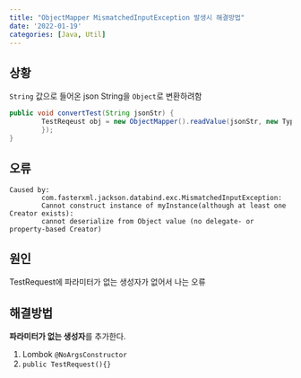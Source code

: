 ```yaml
---
title: "ObjectMapper MismatchedInputException 발생시 해결방법"
date: '2022-01-19'
categories: [Java, Util]
---
```



## 상황

`String` 값으로 들어온 json String을 `Object`로 변환하려함

```java
public void convertTest(String jsonStr) {
        TestReqeust obj = new ObjectMapper().readValue(jsonStr, new TypeReference<TestReqeust>() {
        });
}
```

## 오류

```shell
Caused by: 
        com.fasterxml.jackson.databind.exc.MismatchedInputException:
        Cannot construct instance of myInstance(although at least one Creator exists): 
        cannot deserialize from Object value (no delegate- or property-based Creator)
```

## 원인

TestRequest에 파라미터가 없는 생성자가 없어서 나는 오류

## 해결방법

**파라미터가 없는 생성자**를 추가한다.

1. Lombok `@NoArgsConstructor`
2. `public TestRequest(){}`

